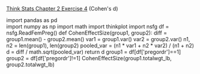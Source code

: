 [Think Stats Chapter 2 Exercise 4](http://greenteapress.com/thinkstats2/html/thinkstats2003.html#toc24) (Cohen's d)

>>
import pandas as pd  
import numpy as np
import math
import thinkplot
import nsfg
df = nsfg.ReadFemPreg()
def CohenEffectSize(group1, group2):
    diff = group1.mean() - group2.mean()
    var1 = group1.var()
    var2 = group2.var()
    n1, n2 = len(group1), len(group2)
    pooled_var = (n1 * var1 + n2 * var2) / (n1 + n2)
    d = diff / math.sqrt(pooled_var)
    return d
group1 = df[df['pregordr']==1]
group2 = df[df['pregordr']!=1]
CohenEffectSize(group1.totalwgt_lb, group2.totalwgt_lb)